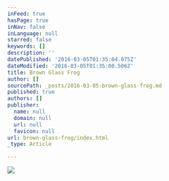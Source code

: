 ```yaml
---
inFeed: true
hasPage: true
inNav: false
inLanguage: null
starred: false
keywords: []
description: ''
datePublished: '2016-03-05T01:35:04.075Z'
dateModified: '2016-03-05T01:35:00.506Z'
title: Brown Glass Frog
author: []
sourcePath: _posts/2016-03-05-brown-glass-frog.md
published: true
authors: []
publisher:
  name: null
  domain: null
  url: null
  favicon: null
url: brown-glass-frog/index.html
_type: Article

---
```

![](https://s3-us-west-2.amazonaws.com/the-grid-img/p/c8392440ab91934018d8a8c6d520a24777cd93c6.jpg)